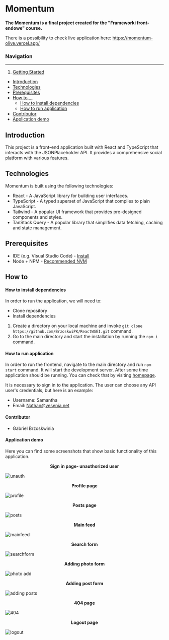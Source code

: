 # Momentum

**The Momentum is a final project created for the "Frameworki front-endowe" course.**

There is a possibility to check live application here: https://momentum-olive.vercel.app/

### Navigation

---

1. [Getting Started](#getting-started)

- [Introduction](#introduction)
- [Technologies](#technologies)
- [Prerequisites](#prerequisites)
- [How to ...](#how-to)
  - [How to install dependencies](#how-to-install-dependencies)
  - [How to run application](#how-to-run-application)
- [Contributor](#contributor)
- [Application demo](#application-demo)

## Introduction

This project is a front-end application built with React and TypeScript that interacts with the JSONPlaceholder API. It provides a comprehensive social platform with various features.

## Technologies

Momentum is built using the following technologies:

- React - A JavaScript library for building user interfaces.
- TypeScript - A typed superset of JavaScript that compiles to plain JavaScript.
- Tailwind - A popular UI framework that provides pre-designed components and styles.
- TanStack Query - A popular library that simplifies data fetching, caching and state management.

## Prerequisites

- IDE (e.g. Visual Studio Code) - [Install](https://code.visualstudio.com/download)
- Node + NPM - [Recommended NVM](https://github.com/nvm-sh/nvm)

## How to

#### How to install dependencies

In order to run the application, we will need to:

- Clone repository
- Install dependencies

1. Create a directory on your local machine and invoke `git clone https://github.com/BrzoskwiPK/ReactWSEI.git` command.
2. Go to the main directory and start the installation by running the `npm i` command.

#### How to run application

In order to run the frontend, navigate to the main directory and run `npm start` command.
It will start the development server. After some time application should be running. You can check that by visiting [homepage](http://localhost:3000/).

It is necessary to sign in to the application. The user can choose any API user's credentials, but here is an example:

- Username: Samantha
- Email: Nathan@yesenia.net

#### Contributor

- Gabriel Brzoskwinia

#### Application demo

Here you can find some screenshots that show basic functionality of this application.

**<p align="center">Sign in page- unauthorized user</p>**

![unauth](https://github.com/BrzoskwiPK/ReactWSEI/assets/101000424/ef3e7103-18e2-4ca6-8df1-ea0557e0d7a8)

**<p align="center">Profile page</p>**

![profile](https://github.com/BrzoskwiPK/ReactWSEI/assets/101000424/e2a4edf4-13f7-4871-b415-bb7e1fcc6e96)

**<p align="center">Posts page</p>**

![posts](https://github.com/BrzoskwiPK/ReactWSEI/assets/101000424/8aa7e489-53c5-46a9-bb1f-53e84ccf7db1)

**<p align="center">Main feed</p>**

![mainfeed](https://github.com/BrzoskwiPK/ReactWSEI/assets/101000424/5a6cc02e-affa-4380-bf35-34714ab78593)

**<p align="center">Search form</p>**

![searchform](https://github.com/BrzoskwiPK/ReactWSEI/assets/101000424/a908a5eb-bf92-479d-b1a5-496b5692aa89)

**<p align="center">Adding photo form</p>**

![photo add](https://github.com/BrzoskwiPK/ReactWSEI/assets/101000424/34df4878-9b84-451e-8233-b3714604660c)

**<p align="center">Adding post form</p>**

![adding posts](https://github.com/BrzoskwiPK/ReactWSEI/assets/101000424/35db88e3-dc19-4e40-899e-834cbc40eb31)

**<p align="center">404 page</p>**

![404](https://github.com/BrzoskwiPK/ReactWSEI/assets/101000424/5096823f-b884-482d-a289-40a8825213b3)

**<p align="center">Logout page</p>**

![logout](https://github.com/BrzoskwiPK/ReactWSEI/assets/101000424/864470fd-e2e9-46b1-9de2-e8c39ba72179)

